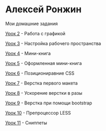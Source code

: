 # Алексей Ронжин
Мои домашние задания

[Урок 2](https://github.com/Dux-gif/Dux-gif.github.io/tree/master/lesson_2 "Работа с графикой") - Работа с графикой

[Урок 3](https://github.com/Dux-gif/Dux-gif.github.io/tree/master/lesson_3 "Настройка рабочего пространства") - Настройка рабочего пространства

[Урок 4](Dux-gif.github.io/lesson_4/ "Мини-книга") - Мини-книга

[Урок 5](Dux-gif.github.io/lesson_5/ "Оформленная мини-книга") - Оформленная мини-книга

[Урок 6](Dux-gif.github.io/lesson_6/ "Позициониравние CSS") - Позициониравние CSS

[Урок 7](Dux-gif.github.io/lesson_7/src/MyFirstSite.html "Верстка первого макета") - Верстка первого макета

[Урок 8](Dux-gif.github.io/lesson_8/MyProject/src/ "Ускорение верстки в разы") - Ускорение верстки в разы

[Урок 9](Dux-gif.github.io/lesson_9/MyFirstSite/src/ "Верстка при помощи bootstrap") - Верстка при помощи bootstrap

[Урок 10](https://github.com/Dux-gif/Dux-gif.github.io/tree/master/lesson_10 "Препроцессор LESS") - Препроцессор LESS

[Урок 11](https://github.com/Dux-gif/Dux-gif.github.io/tree/master/lesson_11 "Сниппеты") - Сниппеты
